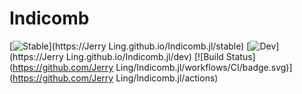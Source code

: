 # Indicomb

[![Stable](https://img.shields.io/badge/docs-stable-blue.svg)](https://Jerry Ling.github.io/Indicomb.jl/stable)
[![Dev](https://img.shields.io/badge/docs-dev-blue.svg)](https://Jerry Ling.github.io/Indicomb.jl/dev)
[![Build Status](https://github.com/Jerry Ling/Indicomb.jl/workflows/CI/badge.svg)](https://github.com/Jerry Ling/Indicomb.jl/actions)
